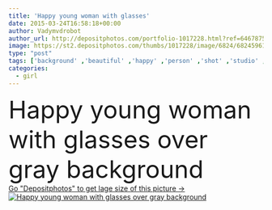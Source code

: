 ```yaml
---
title: 'Happy young woman with glasses'
date: 2015-03-24T16:58:18+00:00
author: Vadymvdrobot
author_url: http://depositphotos.com/portfolio-1017228.html?ref=64678756
image: https://st2.depositphotos.com/thumbs/1017228/image/6824/68245961/api_thumb_450.jpg?forcejpeg=true
type: "post"
tags: ['background' ,'beautiful' ,'happy' ,'person' ,'shot' ,'studio' ,'one' ,'girl' ,'female' ,'young' ,'clothing' ,'people' ,'success' ,'cheerful' ,'portrait' ,'caucasian' ,'smile' ,'20s' ,'head' ,'face' ,'european' ,'nice' ,'gray' ,'pretty' ,'school' ,'woman' ,'fingers' ,'smart' ,'grey' ,'only' ,'looking' ,'attractive' ,'glasses' ,'casual' ,'student' ,'teen' ,'ladies' ,'at camera' ,'eyesglasses' ]
categories: 
  - girl
---
```

<div aling="center">
            <font size="60"> Happy young woman with glasses over gray background</font>   
</div>
<div>
    <a href='https://depositphotos.com/68245961/stock-photo-happy-young-woman-with-glasses.html?ref=64678756' target=_blank > Go "Depositphotos" to get lage size of this picture ->
        <img href='https://depositphotos.com/68245961/stock-photo-happy-young-woman-with-glasses.html?ref=64678756' src='https://st2.depositphotos.com/1017228/6824/i/950/depositphotos_68245961-stock-photo-happy-young-woman-with-glasses.jpg?forcejpeg=true' alt='Happy young woman with glasses over gray background' >
    </a>
</div>
